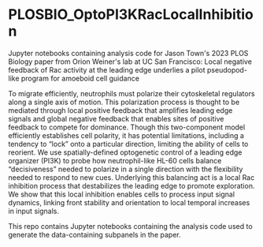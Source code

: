# PLOSBIO_OptoPI3KRacLocalInhibition
Jupyter notebooks containing analysis code for Jason Town's 2023 PLOS Biology paper from Orion Weiner's lab at UC San Francisco: Local negative feedback of Rac activity at the leading edge underlies a pilot pseudopod-like program for amoeboid cell guidance

To migrate efficiently, neutrophils must polarize their cytoskeletal regulators along a single axis of motion. This polarization process is thought to be mediated through local positive feedback that amplifies leading edge signals and global negative feedback that enables sites of positive feedback to compete for dominance. Though this two-component model efficiently establishes cell polarity, it has potential limitations, including a tendency to “lock” onto a particular direction, limiting the ability of cells to reorient. We use spatially-defined optogenetic control of a leading edge organizer (PI3K) to probe how neutrophil-like HL-60 cells balance “decisiveness” needed to polarize in a single direction with the flexibility needed to respond to new cues. Underlying this balancing act is a local Rac inhibition process that destabilizes the leading edge to promote exploration. We show that this local inhibition enables cells to process input signal dynamics, linking front stability and orientation to local temporal increases in input signals. 

This repo contains Jupyter notebooks containing the analysis code used to generate the data-containing subpanels in the paper.
